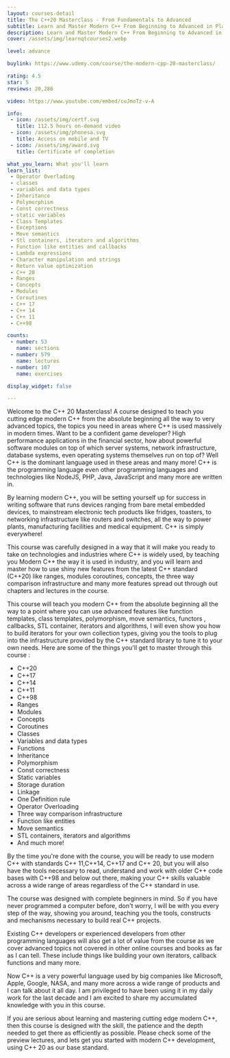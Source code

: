 ```yaml
---
layout: courses-detail
title: The C++20 Masterclass - From Fundamentals to Advanced
subtitle: Learn and Master Modern C++ From Beginning to Advanced in Plain English All C++ version.
description: Learn and Master Modern C++ From Beginning to Advanced in Plain English - C++11, C++14, C++17, C++20 and More!
cover: /assets/img/learnqtcourses2.webp

level: advance

buylink: https://www.udemy.com/course/the-modern-cpp-20-masterclass/

rating: 4.5
star: 5
reviews: 20,286

video: https://www.youtube.com/embed/cuJmoTz-v-A

info:
 - icon: /assets/img/certf.svg
   title: 112.5 hours on-demand video
 - icon: /assets/img/phonesa.svg
   title: Access on mobile and TV 
 - icon: /assets/img/award.svg
   title: Certificate of completion 

what_you_learn: What you'll learn
learn_list: 
 - Operator Overlading
 - classes
 - variables and data types
 - Inheritance
 - Polymorphism
 - Const correctness
 - static variables
 - Class Templates
 - Exceptions
 - Move semantics
 - Stl containers, iterators and algorithms
 - Function like entities and callbacks
 - Lambda expressions
 - Character manipulation and strings
 - Return value optimization
 - C++ 20
 - Ranges
 - Concepts
 - Modules
 - Coroutines
 - C++ 17
 - C++ 14
 - C++ 11
 - C++98

counts: 
 - number: 53
   name: sections
 - number: 579
   name: lectures
 - number: 107
   name: exercises

display_widget: false

---
```



Welcome to the C++ 20 Masterclass! A course designed to teach you cutting edge modern C++ from the absolute beginning all the way to very advanced topics, the topics you need in areas where C++ is used massively in modern times. Want to be a confident game developer? High performance applications in the financial sector, how about powerful software modules on top of which server systems, network infrastructure, database systems, even operating systems themselves run on top of? Well C++ is the dominant language used in these areas and many more! C++ is the programming language even other programming languages and technologies like NodeJS, PHP, Java, JavaScript and many more are written in.

By learning modern C++, you will be setting yourself up for success in writing software that runs devices ranging from bare metal embedded devices,  to mainstream electronic tech products like fridges, toasters, to networking infrastructure like routers and switches, all the way to power plants, manufacturing facilities and medical equipment. C++ is simply everywhere!

This course was carefully designed in a way  that it  will make you ready to take on technologies  and industries where C++ is widely used, by teaching you Modern C++ the way it is used in industry, and you will learn and master how to use shiny new features from the latest C++ standard (C++20) like ranges, modules coroutines, concepts, the three way comparison infrastructure and many more features spread out through out chapters and lectures in the course.

This course will teach you modern C++ from the absolute beginning all the way to a point where you can use advanced features like function templates, class templates, polymorphism, move semantics, functors , callbacks, STL container, iterators and algorithms, I will even show you how to build iterators for your own collection types, giving you the tools to  plug into the infrastructure provided by the C++ standard library to tune it to your own needs. Here are some of the things you'll get to master through this course : 

 -   C++20
 -   C++17
 -   C++14
 -   C++11
 -   C++98
 -   Ranges
 -   Modules
 -   Concepts
 -   Coroutines			  
 -   Classes
 -   Variables and data types
 -   Functions
 -   Inheritance
 -   Polymorphism
 -   Const correctness
 -   Static variables
 -   Storage duration
 -   Linkage
 -   One Definition rule
 -   Operator Overloading
 -   Three way comparison infrastructure
 -   Function like entities
 -   Move semantics
 -   STL containers, iterators and algorithms
 -   And much more!

By the time you're done with the course, you will be ready to use modern C++ with standards C++ 11,C++14, C++17 and C++ 20,  but you will also have the tools necessary to read, understand and work with older C++ code bases with C++98 and below out there, making your  C++ skills valuable across a wide range of areas regardless of the C++ standard in use.

The course was designed with complete beginners in mind. So if you have never programmed a computer before, don't worry, I will be with you every step of the way, showing you around, teaching you the tools, constructs and mechanisms necessary to build real C++ projects.

Existing C++ developers or experienced developers from other programming languages will also get a lot of value from the course as we cover advanced topics not covered in other online courses and books as far as I can tell. These include things like building  your own iterators, callback functions and many more.

Now C++ is a very powerful language used by big companies like Microsoft, Apple, Google, NASA, and many more across a wide range  of products and I can talk about it all day. I am privileged to have been using it in my daily work for the last decade and I am  excited to share my accumulated knowledge with you in this course.

If you are serious about learning and mastering cutting edge modern C++, then this course is designed with the skill, the patience and the depth needed to get there as efficiently as possible. Please check some of the preview lectures, and lets get you started with modern C++ development, using C++ 20 as our base standard.